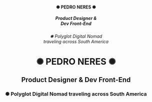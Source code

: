 <div style="text-align: center;">
  <h4> ✺ PEDRO NERES ✺ </h4>
  <h5>Product Designer &<br>
    Dev Front-End</h5>
  <h6>✺ Polyglot Digital Nomad<br>traveling across South America</h6>
</div>

<div align="center">

# ✺ PEDRO NERES ✺

## Product Designer & Dev Front-End

### ✺ Polyglot Digital Nomad traveling across South America

</div>
